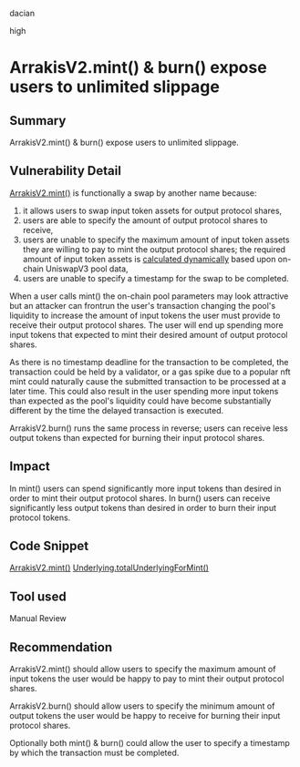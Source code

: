dacian

high

# ArrakisV2.mint() & burn() expose users to unlimited slippage

## Summary
ArrakisV2.mint() & burn() expose users to unlimited slippage.

## Vulnerability Detail
[ArrakisV2.mint()](https://github.com/sherlock-audit/2023-06-arrakis/blob/main/v2-core/contracts/ArrakisV2.sol#L48-L58) is functionally a swap by another name because:

1) it allows users to swap input token assets for output protocol shares,
2) users are able to specify the amount of output protocol shares to receive, 
3) users are unable to specify the maximum amount of input token assets they are willing to pay to mint the output protocol shares; the required amount of input token assets is [calculated dynamically](https://github.com/sherlock-audit/2023-06-arrakis/blob/main/v2-core/contracts/libraries/Underlying.sol#L36-L58) based upon on-chain UniswapV3 pool data,
4) users are unable to specify a timestamp for the swap to be completed.

When a user calls mint() the on-chain pool parameters may look attractive but an attacker can frontrun the user's transaction changing the pool's liquidity to increase the amount of input tokens the user must provide to receive their output protocol shares. The user will end up spending more input tokens that expected to mint their desired amount of output protocol shares.

As there is no timestamp deadline for the transaction to be completed, the transaction could be held by a validator, or a gas spike due to a popular nft mint could naturally cause the submitted transaction to be processed at a later time. This could also result in the user spending more input tokens than expected as the pool's liquidity could have become substantially different by the time the delayed transaction is executed.

ArrakisV2.burn() runs the same process in reverse; users can receive less output tokens than expected for burning their input protocol shares.

## Impact
In mint() users can spend significantly more input tokens than desired in order to mint their output protocol shares. In burn() users can receive significantly less output tokens than desired in order to burn their input protocol tokens.

## Code Snippet
[ArrakisV2.mint()](https://github.com/sherlock-audit/2023-06-arrakis/blob/main/v2-core/contracts/ArrakisV2.sol#L48-L58)
[Underlying.totalUnderlyingForMint()](https://github.com/sherlock-audit/2023-06-arrakis/blob/main/v2-core/contracts/libraries/Underlying.sol#L36-L58)

## Tool used
Manual Review

## Recommendation
ArrakisV2.mint() should allow users to specify the maximum amount of input tokens the user would be happy to pay to mint their output protocol shares.

ArrakisV2.burn() should allow users to specify the minimum amount of output tokens the user would be happy to receive for burning their input protocol shares.

Optionally both mint() & burn() could allow the user to specify a timestamp by which the transaction must be completed.